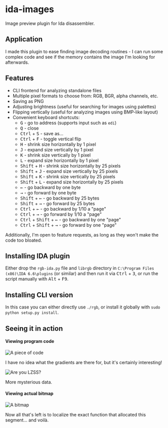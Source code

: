 # ida-images
Image preview plugin for Ida disassembler.

## Application

I made this plugin to ease finding image decoding routines - I can run some
complex code and see if the memory contains the image I'm looking for
afterwards.

## Features

- CLI frontend for analyzing standalone files
- Multiple pixel formats to choose from: RGB, BGR, alpha channels, etc.
- Saving as PNG
- Adjusting brightness (useful for searching for images using palettes)
- Flipping vertically (useful for analyzing images using BMP-like layout)
- Convenient keyboard shortcuts:
    - <kbd>G</kbd> - go to address (supports input such as `edi`)
    - <kbd>Q</kbd> - close
    - <kbd>Ctrl</kbd> + <kbd>S</kbd> - save as&hellip;
    - <kbd>Ctrl</kbd> + <kbd>F</kbd> - toggle vertical flip
    - <kbd>H</kbd> - shrink size horizontally by 1 pixel
    - <kbd>J</kbd> - expand size vertically by 1 pixel
    - <kbd>K</kbd> - shrink size vertically by 1 pixel
    - <kbd>L</kbd> - expand size horizontally by 1 pixel
    - <kbd>Shift</kbd> + <kbd>H</kbd> - shrink size horizontally by 25 pixels
    - <kbd>Shift</kbd> + <kbd>J</kbd> - expand size vertically by 25 pixels
    - <kbd>Shift</kbd> + <kbd>K</kbd> - shrink size vertically by 25 pixels
    - <kbd>Shift</kbd> + <kbd>L</kbd> - expand size horizontally by 25 pixels
    - <kbd>&larr;</kbd> - go backward by one byte
    - <kbd>&rarr;</kbd> - go forward by one byte
    - <kbd>Shift</kbd> + <kbd>&larr;</kbd> - go backward by 25 bytes
    - <kbd>Shift</kbd> + <kbd>&rarr;</kbd> - go forward by 25 bytes
    - <kbd>Ctrl</kbd> + <kbd>&larr;</kbd> - go backward by 1/10 a "page"
    - <kbd>Ctrl</kbd> + <kbd>&rarr;</kbd> - go forward by 1/10 a "page"
    - <kbd>Ctrl</kbd> + <kbd>Shift</kbd> + <kbd>&larr;</kbd> - go backward by one "page"
    - <kbd>Ctrl</kbd> + <kbd>Shift</kbd> + <kbd>&rarr;</kbd> - go forward by one "page"

Additionally, I'm open to feature requests, as long as they won't make the code
too bloated.

## Installing IDA plugin

Either drop the `rgb-ida.py` file and `librgb` directory in `C:\Program Files
(x86)\IDA 6.6\plugins` (or similar) and then run it via <kbd>Ctrl</kbd> +
<kbd>3</kbd>, or run the script manually with <kbd>Alt</kbd> + <kbd>F9</kbd>.

## Installing CLI version

In this case you can either directly use `./rgb`, or install it globally with
`sudo python setup.py install`.

## Seeing it in action

#### Viewing program code

![A piece of code](https://cloud.githubusercontent.com/assets/1045476/10188909/5caf5f88-6763-11e5-9398-eae1df05b941.png)

I have no idea what the gradients are there for, but it's certainly
interesting!

![Are you LZSS?](https://cloud.githubusercontent.com/assets/1045476/10188952/9f488f36-6763-11e5-91cf-76fd63d47c0d.png)

More mysterious data.

#### Viewing actual bitmap

![A bitmap](https://cloud.githubusercontent.com/assets/1045476/10188916/65e391be-6763-11e5-8388-967cde0c7c6e.png)

Now all that's left is to localize the exact function that allocated this
segment... and voilà.
